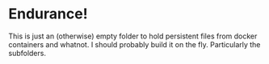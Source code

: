 # Endurance!

This is just an (otherwise) empty folder to hold persistent files from docker containers and whatnot.
I should probably build it on the fly.
Particularly the subfolders.

